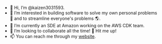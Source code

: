 - 👋 Hi, I’m @kaizen3031593.
- 👀 I’m interested in building software to solve my own personal problems 🧩 and to streamline everyone's problems 🌎.
- 🌱 I’m currently an SDE at Amazon working on the AWS CDK team.
- 💞️ I’m looking to collaborate all the time! 🎯 Hit me up!
- 📫 You can reach me through my [website](https://kaizen3031593.github.io/).

<!---
kaizen3031593/kaizen3031593 is a ✨ special ✨ repository because its `README.md` (this file) appears on your GitHub profile.
You can click the Preview link to take a look at your changes.
--->
